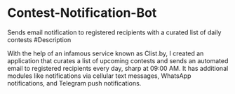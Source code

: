 # Contest-Notification-Bot
Sends email notification to registered recipients with a curated list of daily contests
#Description

With the help of an infamous service known as Clist.by, I created an application that curates a list of upcoming contests and sends an automated email to registered recipients every day, sharp at 09:00 AM. It has additional modules like notifications via cellular text messages, WhatsApp notifications, and Telegram push notifications.
